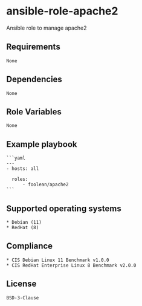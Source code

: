 # ansible-role-apache2

Ansible role to manage apache2


## Requirements

    None


## Dependencies

    None


## Role Variables

    None


## Example playbook

    ```yaml
    ---
    - hosts: all

      roles:
          - foolean/apache2
    ```


## Supported operating systems

    * Debian (11)
    * RedHat (8)


## Compliance

    * CIS Debian Linux 11 Benchmark v1.0.0
    * CIS RedHat Enterprise Linux 8 Benchmark v2.0.0


## License

    BSD-3-Clause
